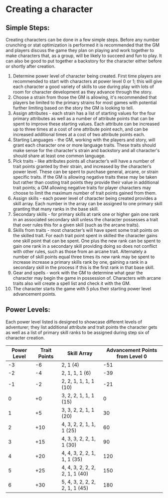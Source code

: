 # Creating a character

## Simple Steps:
Creating characters can be done in a few simple steps. Before any number crunching or stat optimization is performed it is recommended that the GM and players discuss the game they plan on playing and work together to make characters that, as a group, will be likely to succeed and fun to play. It can also be good to put together a backstory for the character either before or shortly after creation.
1. Determine power level of character being created. First time players are recommended to start with characters at power level 0 or 1; this will give each character a good variety of skills to use during play with lots of room for character development as they advance through the story.
1. Choose a strain from those the GM is allowing, it's recommended that players be limited to the primary strains for most games with potential further limiting based on the story the GM is looking to tell.
1. Assign attributes - each strain has a list of starting values for the four primary attributes as well as a number of attribute points that can be spent to improve these starting values. Each attribute can be increased up to three times at a cost of one attribute point each, and can be increased additional times at a cost of two attribute points each.
1. Starting Languages - the GM, working with the players and story, will grant each character one or more language traits. These traits should make sense for the character's strain and backstory and all character's should share at least one common language.
1. Pick traits - like attributes points all character’s will have a number of trait points granted by their strain, and increased by the character’s power level. These can be spent to purchase general, arcane, or strain specific traits. If the GM is allowing negative traits these may be taken but rather than costing trait points they provide their value in additional trait points; a GM allowing negative traits for player characters may choose to limit the maximum number of trait points gained from them.
1. Assign skills - each power level of character being created provides a skill array. Each number in the array can be assigned to one primary skill granting that many ranks in the base skill.
1. Secondary skills - for primary skills at rank one or higher gain one rank in an associated secondary skill unless the character possesses a trait that over rules this for a given skill (such as the arcane traits).
1. Skills from traits - most character’s will have spent some trait points on the skilled trait. For each trait point spent in skilled the character gains one skill point that can be spent. One plus the new rank can be spent to gain one rank in a secondary skill providing doing so does not conflict with other rules, such as those from an arcane trait. Alternately a number of skill points equal three times its new rank may be spent to increase increase a primary skills rank by one, gaining a rank in a secondary skill in the process if this is the first rank in that base skill.
1. Gear and spells - work with the GM to determine what gear the character may begin the game in possession of. Characters with arcane traits also will create a spell list and check it with the GM.
1. The character starts the game with 5 plus their starting power level advancement points.

<div class="page-break"></div>

## Power Levels:
Each power level listed is designed to showcase different levels of adventurer; they list additional attribute and trait points the character gets as well as a list of primary skill ranks to be assigned during step six of character creation.

| Power Level | Trait Points | Skill Array | Advancement Points from Level 0 |
| --- | ---| --- | --- |
| -3 | -6 | 2, 1 (4) | -51 |
| -2 | -4 | 2, 1, 1, 1  (6) | -39 |
| -1 | -2 | 2, 2, 1, 1, 1, 1 (10) | -21 |
| 0 |  +0 | 3, 2, 2, 1, 1, 1 (15) | 0 |
| 1 |  +5 | 3, 3, 2, 2, 1, 1 (20) | 30 |
| 2 |  +10 | 4, 3, 2, 2, 1, 1, 1 (25) | 60 |
| 3 |  +15 | 4, 3, 3, 2, 2, 1, 1 (30) | 90 |
| 4 |  +20 | 4, 4, 3, 2, 2, 1, 1, 1 (35) | 120 |
| 5 |  +25 | 4, 4, 3, 2, 2, 2, 2, 1, 1 (40) | 150 |
| 6 |  +30 | 5, 4, 3, 2, 2, 2, 2, 1, 1 (45) | 180 |
